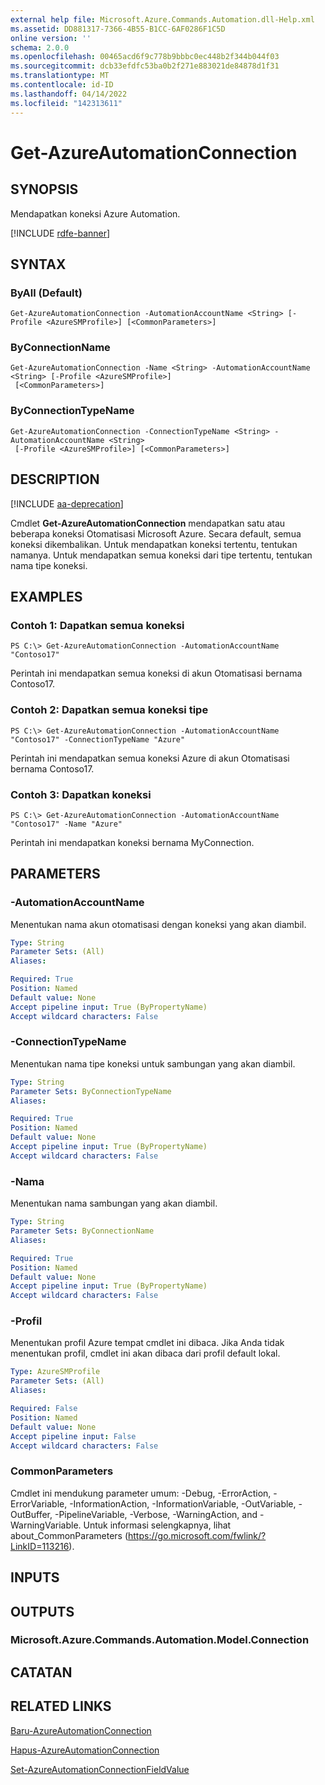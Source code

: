```yaml
---
external help file: Microsoft.Azure.Commands.Automation.dll-Help.xml
ms.assetid: DD881317-7366-4B55-B1CC-6AF0286F1C5D
online version: ''
schema: 2.0.0
ms.openlocfilehash: 00465acd6f9c778b9bbbc0ec448b2f344b044f03
ms.sourcegitcommit: dcb33efdfc53ba0b2f271e883021de84878d1f31
ms.translationtype: MT
ms.contentlocale: id-ID
ms.lasthandoff: 04/14/2022
ms.locfileid: "142313611"
---
```

# Get-AzureAutomationConnection

## SYNOPSIS

Mendapatkan koneksi Azure Automation.

[!INCLUDE [rdfe-banner](../../includes/rdfe-banner.md)]

## SYNTAX

### ByAll (Default)
```
Get-AzureAutomationConnection -AutomationAccountName <String> [-Profile <AzureSMProfile>] [<CommonParameters>]
```

### ByConnectionName
```
Get-AzureAutomationConnection -Name <String> -AutomationAccountName <String> [-Profile <AzureSMProfile>]
 [<CommonParameters>]
```

### ByConnectionTypeName
```
Get-AzureAutomationConnection -ConnectionTypeName <String> -AutomationAccountName <String>
 [-Profile <AzureSMProfile>] [<CommonParameters>]
```

## DESCRIPTION

[!INCLUDE [aa-deprecation](../include/aa-deprecation.md)]

Cmdlet **Get-AzureAutomationConnection** mendapatkan satu atau beberapa koneksi Otomatisasi Microsoft Azure.
Secara default, semua koneksi dikembalikan.
Untuk mendapatkan koneksi tertentu, tentukan namanya.
Untuk mendapatkan semua koneksi dari tipe tertentu, tentukan nama tipe koneksi.

## EXAMPLES

### Contoh 1: Dapatkan semua koneksi
```
PS C:\> Get-AzureAutomationConnection -AutomationAccountName "Contoso17"
```

Perintah ini mendapatkan semua koneksi di akun Otomatisasi bernama Contoso17.

### Contoh 2: Dapatkan semua koneksi tipe
```
PS C:\> Get-AzureAutomationConnection -AutomationAccountName "Contoso17" -ConnectionTypeName "Azure"
```

Perintah ini mendapatkan semua koneksi Azure di akun Otomatisasi bernama Contoso17.

### Contoh 3: Dapatkan koneksi
```
PS C:\> Get-AzureAutomationConnection -AutomationAccountName "Contoso17" -Name "Azure"
```

Perintah ini mendapatkan koneksi bernama MyConnection.

## PARAMETERS

### -AutomationAccountName
Menentukan nama akun otomatisasi dengan koneksi yang akan diambil.

```yaml
Type: String
Parameter Sets: (All)
Aliases: 

Required: True
Position: Named
Default value: None
Accept pipeline input: True (ByPropertyName)
Accept wildcard characters: False
```

### -ConnectionTypeName
Menentukan nama tipe koneksi untuk sambungan yang akan diambil.

```yaml
Type: String
Parameter Sets: ByConnectionTypeName
Aliases: 

Required: True
Position: Named
Default value: None
Accept pipeline input: True (ByPropertyName)
Accept wildcard characters: False
```

### -Nama
Menentukan nama sambungan yang akan diambil.

```yaml
Type: String
Parameter Sets: ByConnectionName
Aliases: 

Required: True
Position: Named
Default value: None
Accept pipeline input: True (ByPropertyName)
Accept wildcard characters: False
```

### -Profil
Menentukan profil Azure tempat cmdlet ini dibaca.
Jika Anda tidak menentukan profil, cmdlet ini akan dibaca dari profil default lokal.

```yaml
Type: AzureSMProfile
Parameter Sets: (All)
Aliases: 

Required: False
Position: Named
Default value: None
Accept pipeline input: False
Accept wildcard characters: False
```

### CommonParameters
Cmdlet ini mendukung parameter umum: -Debug, -ErrorAction, -ErrorVariable, -InformationAction, -InformationVariable, -OutVariable, -OutBuffer, -PipelineVariable, -Verbose, -WarningAction, and -WarningVariable. Untuk informasi selengkapnya, lihat about_CommonParameters (https://go.microsoft.com/fwlink/?LinkID=113216).

## INPUTS

## OUTPUTS

### Microsoft.Azure.Commands.Automation.Model.Connection

## CATATAN

## RELATED LINKS

[Baru-AzureAutomationConnection](./New-AzureAutomationConnection.md)

[Hapus-AzureAutomationConnection](./Remove-AzureAutomationConnection.md)

[Set-AzureAutomationConnectionFieldValue](./Set-AzureAutomationConnectionFieldValue.md)


